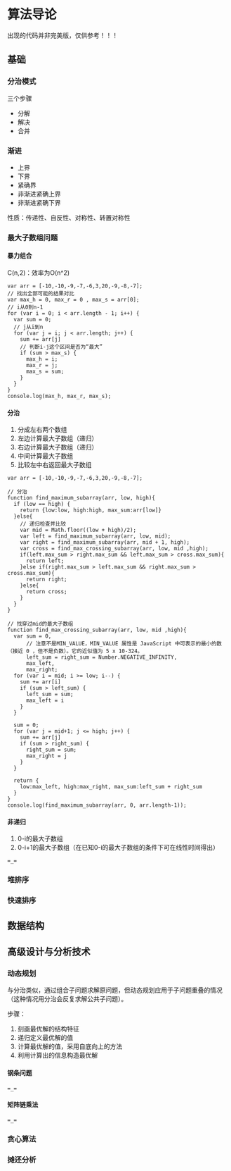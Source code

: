 # 算法导论

出现的代码并非完美版，仅供参考！！！

## 基础
### 分治模式
三个步骤
- 分解
- 解决
- 合并

### 渐进
- 上界
- 下界
- 紧确界
- 非渐进紧确上界
- 非渐进紧确下界

性质：传递性、自反性、对称性、转置对称性

### 最大子数组问题
#### 暴力组合
C(n,2)：效率为O(n^2)  
```
var arr = [-10,-10,-9,-7,-6,3,20,-9,-8,-7];
// 找出全部可能的结果对比
var max_h = 0, max_r = 0 , max_s = arr[0];
// i从0到n-1
for (var i = 0; i < arr.length - 1; i++) {
  var sum = 0;
  // j从i到n
  for (var j = i; j < arr.length; j++) {
    sum += arr[j]
    // 判断i-j这个区间是否为“最大”
    if (sum > max_s) {
      max_h = i;
      max_r = j;
      max_s = sum;
    }
  }
}
console.log(max_h, max_r, max_s);
```

#### 分治
1. 分成左右两个数组
2. 左边计算最大子数组（递归）
3. 右边计算最大子数组（递归）
4. 中间计算最大子数组
5. 比较左中右返回最大子数组

```
var arr = [-10,-10,-9,-7,-6,3,20,-9,-8,-7];

// 分治
function find_maximum_subarray(arr, low, high){
  if (low == high) {
    return {low:low, high:high, max_sum:arr[low]}
  }else{
    // 递归检查并比较
    var mid = Math.floor((low + high)/2);
    var left = find_maximum_subarray(arr, low, mid);
    var right = find_maximum_subarray(arr, mid + 1, high);
    var cross = find_max_crossing_subarray(arr, low, mid ,high);
    if(left.max_sum > right.max_sum && left.max_sum > cross.max_sum){
      return left;
    }else if(right.max_sum > left.max_sum && right.max_sum > cross.max_sum){
      return right;
    }else{
      return cross;
    }
  }
}

// 找穿过mid的最大子数组
function find_max_crossing_subarray(arr, low, mid ,high){
  var sum = 0, 
      // 注意不是MIN_VALUE，MIN_VALUE 属性是 JavaScript 中可表示的最小的数（接近 0 ，但不是负数）。它的近似值为 5 x 10-324。
      left_sum = right_sum = Number.NEGATIVE_INFINITY,
      max_left,
      max_right;
  for (var i = mid; i >= low; i--) {
    sum += arr[i]
    if (sum > left_sum) {
      left_sum = sum;
      max_left = i
    }
  }

  sum = 0;
  for (var j = mid+1; j <= high; j++) {
    sum += arr[j]
    if (sum > right_sum) {
      right_sum = sum;
      max_right = j
    }
  }

  return {
    low:max_left, high:max_right, max_sum:left_sum + right_sum
  }
}
console.log(find_maximum_subarray(arr, 0, arr.length-1));
```

#### 非递归
1. 0-i的最大子数组
2. 0-i+1的最大子数组（在已知0-i的最大子数组的条件下可在线性时间得出）
```
=_=
```

### 堆排序

### 快速排序

## 数据结构

## 高级设计与分析技术
### 动态规划
与分治类似，通过组合子问题求解原问题，但动态规划应用于子问题重叠的情况（这种情况用分治会反复求解公共子问题）。

步骤：
1. 刻画最优解的结构特征
2. 递归定义最优解的值
3. 计算最优解的值，采用自底向上的方法
4. 利用计算出的信息构造最优解

#### 钢条问题
```
=_=
```

#### 矩阵链乘法
```
=_=
```

### 贪心算法

### 摊还分析

